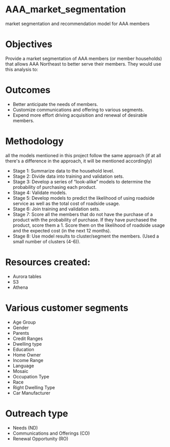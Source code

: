 # AAA_market_segmentation
market segmentation and recommendation model for AAA members

# Objectives
Provide a market segmentation of AAA members (or member households) that allows AAA Northeast to better serve their members.  They would use this analysis to:
# Outcomes
- Better anticipate the needs of members.
- Customize communications and offering to various segments.
- Expend more effort driving acquisition and renewal of desirable members.

# Methodology
all the models mentioned in this project follow the same approach (if at all there's a difference in the approach, it will be mentioned accordingly)
- Stage 1: Summarize data to the household level.
- Stage 2: Divide data into training and validation sets.
- Stage 3: Develop a series of “look-alike” models to determine the probability of purchasing each product.  
- Stage 4: Validate models.
- Stage 5: Develop models to predict the likelihood of using roadside service as well as the total cost of roadside usage.
- Stage 6: Join training and validation sets. 
- Stage 7: Score all the members that do not have the purchase of a product with the probability of purchase.  If they have purchased the product, score them a 1.  Score them on the likelihood of roadside usage and the expected cost (in the next 12 months).
- Stage 8: Use model results to cluster/segment the members.  (Used a small number of clusters (4-6)).

# Resources created:
- Aurora tables
- S3
- Athena

# Various customer segments
- Age Group
- Gender
- Parents
- Credit Ranges
- Dwelling type
- Education
- Home Owner
- Income Range
- Language
- Mosaic
- Occupation Type
- Race
- Right Dwelling Type
- Car Manufacturer

# Outreach type
- Needs (ND)
- Communications and Offerings (CO)
- Renewal Opportunity (RO)

